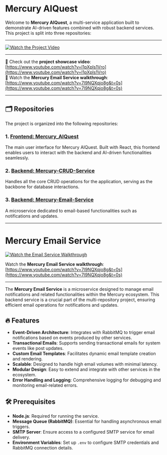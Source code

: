 # Mercury AIQuest

Welcome to **Mercury AIQuest**, a multi-service application built to demonstrate AI-driven features combined with robust backend services. This project is split into three repositories:

---

[![Watch the Project Video](https://img.youtube.com/vi/l1pXpls1Vro/0.jpg)](https://www.youtube.com/watch?v=l1pXpls1Vro)

---

🚀 Check out the **project showcase video**: [https://www.youtube.com/watch?v=l1pXpls1Vro](https://www.youtube.com/watch?v=l1pXpls1Vro)  
📧 Watch the **Mercury Email Service walkthrough**: [https://www.youtube.com/watch?v=7l9NQXqjo8g&t=0s](https://www.youtube.com/watch?v=7l9NQXqjo8g&t=0s)

---

## 🗂️ Repositories

The project is organized into the following repositories:

### 1. [Frontend: Mercury_AIQuest](https://github.com/DarkHeart01/Mercury_AIQuest)
The main user interface for Mercury AIQuest. Built with React, this frontend enables users to interact with the backend and AI-driven functionalities seamlessly.

### 2. [Backend: Mercury-CRUD-Service](https://github.com/SidTheKid-dotcom/Mercury-CRUD-Service)
Handles all the core CRUD operations for the application, serving as the backbone for database interactions.

### 3. [Backend: Mercury-Email-Service](https://github.com/SidTheKid-dotcom/Mercury-Email-Service)
A microservice dedicated to email-based functionalities such as notifications and updates.

---

# Mercury Email Service

[![Watch the Email Service Walkthrough](https://img.youtube.com/vi/7l9NQXqjo8g/0.jpg)](https://www.youtube.com/watch?v=7l9NQXqjo8g&t=0s)

Watch the **Mercury Email Service walkthrough**: [https://www.youtube.com/watch?v=7l9NQXqjo8g&t=0s](https://www.youtube.com/watch?v=7l9NQXqjo8g&t=0s)


---

The **Mercury Email Service** is a microservice designed to manage email notifications and related functionalities within the Mercury ecosystem. This backend service is a crucial part of the multi-repository project, ensuring efficient email operations for notifications and updates.

## 🔥 Features
- **Event-Driven Architecture**: Integrates with RabbitMQ to trigger email notifications based on events produced by other services.
- **Transactional Emails**: Supports sending transactional emails for system events like post updates.
- **Custom Email Templates**: Facilitates dynamic email template creation and rendering.
- **Scalable**: Designed to handle high email volumes with minimal latency.
- **Modular Design**: Easy to extend and integrate with other services in the ecosystem.
- **Error Handling and Logging**: Comprehensive logging for debugging and monitoring email-related errors.

## 🛠 Prerequisites
- **Node.js**: Required for running the service.
- **Message Queue (RabbitMQ)**: Essential for handling asynchronous email triggers.
- **SMTP Server**: Ensure access to a configured SMTP service for email delivery.
- **Environment Variables**: Set up `.env` to configure SMTP credentials and RabbitMQ connection details.

